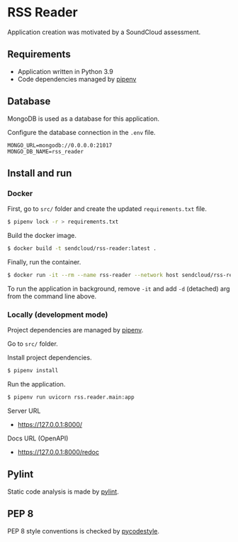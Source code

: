 # RSS Reader

Application creation was motivated by a SoundCloud assessment.

## Requirements

- Application written in Python 3.9
- Code dependencies managed by [pipenv](https://pipenv.pypa.io/en/latest/)

## Database

MongoDB is used as a database for this application.

Configure the database connection in the `.env` file.

```
MONGO_URL=mongodb://0.0.0.0:21017
MONGO_DB_NAME=rss_reader
```

## Install and run

### Docker

First, go to `src/` folder and create the updated `requirements.txt` file.

```sh
$ pipenv lock -r > requirements.txt
```

Build the docker image.

```sh
$ docker build -t sendcloud/rss-reader:latest .
```

Finally, run the container.

```sh
$ docker run -it --rm --name rss-reader --network host sendcloud/rss-reader:latest
```

To run the application in background, remove `-it` and add `-d` (detached) arg from the command line above.

### Locally (development mode)

Project dependencies are managed by [pipenv](https://pipenv.pypa.io/en/latest/).

Go to `src/` folder.

Install project dependencies.

```sh
$ pipenv install
```

Run the application.

```sh
$ pipenv run uvicorn rss.reader.main:app
```

Server URL
- https://127.0.0.1:8000/

Docs URL (OpenAPI)
  - https://127.0.0.1:8000/redoc

## Pylint

Static code analysis is made by [pylint](https://pylint.pycqa.org/).

## PEP 8

PEP 8 style conventions is checked by [pycodestyle](https://github.com/PyCQA/pycodestyle).